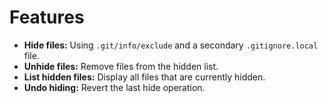 # Features

- **Hide files:** Using `.git/info/exclude` and a secondary `.gitignore.local` file.
- **Unhide files:** Remove files from the hidden list.
- **List hidden files:** Display all files that are currently hidden.
- **Undo hiding:** Revert the last hide operation.

